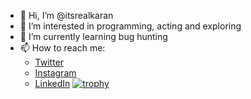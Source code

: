 - 👋 Hi, I’m @itsrealkaran
- 👀 I’m interested in programming, acting and exploring
- 🌱 I’m currently learning bug hunting
- 📫 How to reach me:
  - [Twitter](https://twitter.com/itsrealkaran)
  - [Instagram](https://instagram.com/itsrealkaran)
  - [LinkedIn](https://linkedin.com/in/itsrealkaran)
[![trophy](https://github-profile-trophy.vercel.app/?username=itsrealkaran)](https://github.com/ryo-ma/github-profile-trophy)

<!---
itsrealkaran/itsrealkaran is a ✨ special ✨ repository because its `README.md` (this file) appears on your GitHub profile.
You can click the Preview link to take a look at your changes.
--->
